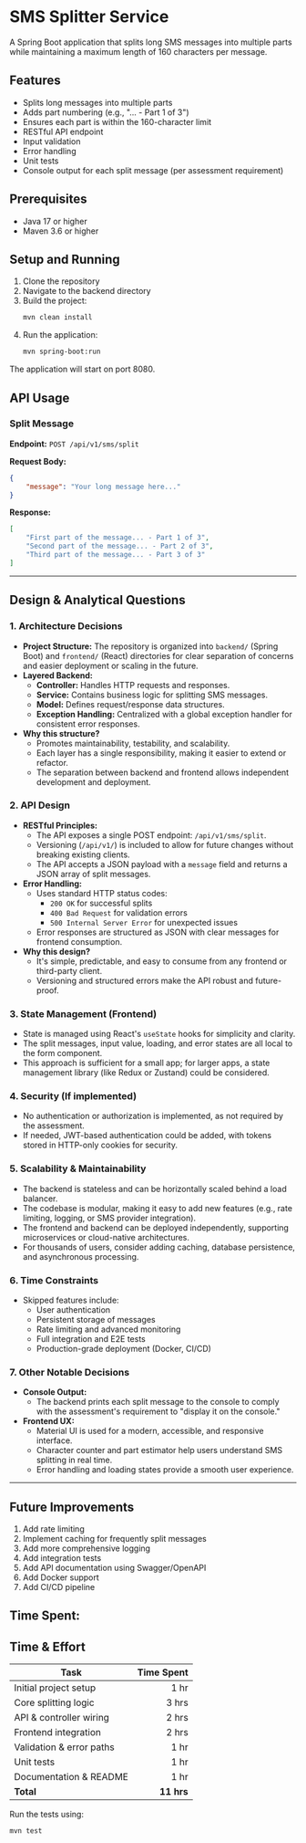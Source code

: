 # SMS Splitter Service

A Spring Boot application that splits long SMS messages into multiple parts while maintaining a maximum length of 160 characters per message.

## Features

- Splits long messages into multiple parts
- Adds part numbering (e.g., "... - Part 1 of 3")
- Ensures each part is within the 160-character limit
- RESTful API endpoint
- Input validation
- Error handling
- Unit tests
- Console output for each split message (per assessment requirement)

## Prerequisites

- Java 17 or higher
- Maven 3.6 or higher

## Setup and Running

1. Clone the repository
2. Navigate to the backend directory
3. Build the project:
   ```bash
   mvn clean install
   ```
4. Run the application:
   ```bash
   mvn spring-boot:run
   ```

The application will start on port 8080.

## API Usage

### Split Message

**Endpoint:** `POST /api/v1/sms/split`

**Request Body:**
```json
{
    "message": "Your long message here..."
}
```

**Response:**
```json
[
    "First part of the message... - Part 1 of 3",
    "Second part of the message... - Part 2 of 3",
    "Third part of the message... - Part 3 of 3"
]
```

---

## Design & Analytical Questions

### 1. Architecture Decisions
- **Project Structure:** The repository is organized into `backend/` (Spring Boot) and `frontend/` (React) directories for clear separation of concerns and easier deployment or scaling in the future.
- **Layered Backend:**
  - **Controller:** Handles HTTP requests and responses.
  - **Service:** Contains business logic for splitting SMS messages.
  - **Model:** Defines request/response data structures.
  - **Exception Handling:** Centralized with a global exception handler for consistent error responses.
- **Why this structure?**
  - Promotes maintainability, testability, and scalability.
  - Each layer has a single responsibility, making it easier to extend or refactor.
  - The separation between backend and frontend allows independent development and deployment.

### 2. API Design
- **RESTful Principles:**
  - The API exposes a single POST endpoint: `/api/v1/sms/split`.
  - Versioning (`/api/v1/`) is included to allow for future changes without breaking existing clients.
  - The API accepts a JSON payload with a `message` field and returns a JSON array of split messages.
- **Error Handling:**
  - Uses standard HTTP status codes:
    - `200 OK` for successful splits
    - `400 Bad Request` for validation errors
    - `500 Internal Server Error` for unexpected issues
  - Error responses are structured as JSON with clear messages for frontend consumption.
- **Why this design?**
  - It's simple, predictable, and easy to consume from any frontend or third-party client.
  - Versioning and structured errors make the API robust and future-proof.

### 3. State Management (Frontend)
- State is managed using React's `useState` hooks for simplicity and clarity.
- The split messages, input value, loading, and error states are all local to the form component.
- This approach is sufficient for a small app; for larger apps, a state management library (like Redux or Zustand) could be considered.

### 4. Security (If implemented)
- No authentication or authorization is implemented, as not required by the assessment.
- If needed, JWT-based authentication could be added, with tokens stored in HTTP-only cookies for security.

### 5. Scalability & Maintainability
- The backend is stateless and can be horizontally scaled behind a load balancer.
- The codebase is modular, making it easy to add new features (e.g., rate limiting, logging, or SMS provider integration).
- The frontend and backend can be deployed independently, supporting microservices or cloud-native architectures.
- For thousands of users, consider adding caching, database persistence, and asynchronous processing.

### 6. Time Constraints
- Skipped features include:
  - User authentication
  - Persistent storage of messages
  - Rate limiting and advanced monitoring
  - Full integration and E2E tests
  - Production-grade deployment (Docker, CI/CD)


### 7. Other Notable Decisions
- **Console Output:**
  - The backend prints each split message to the console to comply with the assessment's requirement to "display it on the console."
- **Frontend UX:**
  - Material UI is used for a modern, accessible, and responsive interface.
  - Character counter and part estimator help users understand SMS splitting in real time.
  - Error handling and loading states provide a smooth user experience.

---

## Future Improvements

1. Add rate limiting
2. Implement caching for frequently split messages
3. Add more comprehensive logging
4. Add integration tests
5. Add API documentation using Swagger/OpenAPI
6. Add Docker support
7. Add CI/CD pipeline
## Time Spent:

## Time & Effort

| Task                      | Time Spent |
|---------------------------|-----------:|
| Initial project setup     | 1 hr       |
| Core splitting logic      | 3 hrs      |
| API & controller wiring   | 2 hrs      |
| Frontend integration      | 2 hrs      |
| Validation & error paths  | 1 hr       |
| Unit tests                | 1 hr       |
| Documentation & README    | 1 hr       |
| **Total**                 | **11 hrs** |



Run the tests using:
```bash
mvn test
``` 
